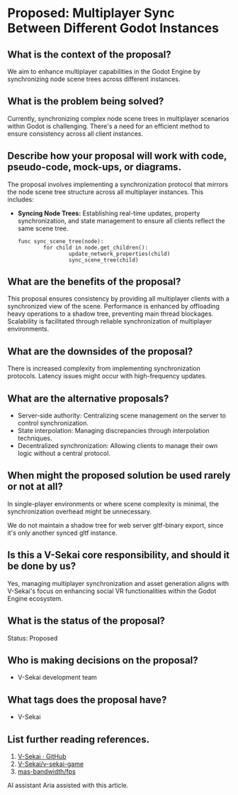 # Proposed: Multiplayer Sync Between Different Godot Instances

## What is the context of the proposal?

We aim to enhance multiplayer capabilities in the Godot Engine by synchronizing node scene trees across different instances.

## What is the problem being solved?

Currently, synchronizing complex node scene trees in multiplayer scenarios within Godot is challenging. There's a need for an efficient method to ensure consistency across all client instances.

## Describe how your proposal will work with code, pseudo-code, mock-ups, or diagrams.

The proposal involves implementing a synchronization protocol that mirrors the node scene tree structure across all multiplayer instances. This includes:

- **Syncing Node Trees:** Establishing real-time updates, property synchronization, and state management to ensure all clients reflect the same scene tree.

  ```gdscript
  func sync_scene_tree(node):
          for child in node.get_children():
                  update_network_properties(child)
                  sync_scene_tree(child)
  ```

## What are the benefits of the proposal?

This proposal ensures consistency by providing all multiplayer clients with a synchronized view of the scene. Performance is enhanced by offloading heavy operations to a shadow tree, preventing main thread blockages. Scalability is facilitated through reliable synchronization of multiplayer environments.

## What are the downsides of the proposal?

There is increased complexity from implementing synchronization protocols. Latency issues might occur with high-frequency updates.

## What are the alternative proposals?

- Server-side authority: Centralizing scene management on the server to control synchronization.
- State interpolation: Managing discrepancies through interpolation techniques.
- Decentralized synchronization: Allowing clients to manage their own logic without a central protocol.

## When might the proposed solution be used rarely or not at all?

In single-player environments or where scene complexity is minimal, the synchronization overhead might be unnecessary.

We do not maintain a shadow tree for web server gltf-binary export, since it's only another synced gltf instance.

## Is this a V-Sekai core responsibility, and should it be done by us?

Yes, managing multiplayer synchronization and asset generation aligns with V-Sekai's focus on enhancing social VR functionalities within the Godot Engine ecosystem.

## What is the status of the proposal?

Status: Proposed

## Who is making decisions on the proposal?

- V-Sekai development team

## What tags does the proposal have?

- V-Sekai

## List further reading references.

1. [V-Sekai · GitHub](https://github.com/v-sekai)
2. [V-Sekai/v-sekai-game](https://github.com/v-sekai/v-sekai-game)
3. [mas-bandwidth/fps](https://github.com/mas-bandwidth/fps/blob/main/001/README.md?ref=mas-bandwidth.com)

AI assistant Aria assisted with this article.
